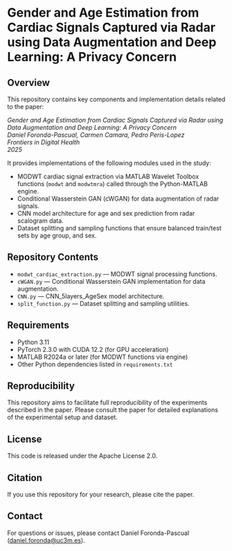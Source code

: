 # Gender and Age Estimation from Cardiac Signals Captured via Radar using Data Augmentation and Deep Learning: A Privacy Concern

## Overview

This repository contains key components and implementation details related to the paper:

*Gender and Age Estimation from Cardiac Signals Captured via Radar using Data Augmentation and Deep Learning: A Privacy Concern*  
*Daniel Foronda-Pascual, Carmen Camara, Pedro Peris-Lopez*  
*Frontiers in Digital Health*  
*2025*

It provides implementations of the following modules used in the study:

- MODWT cardiac signal extraction via MATLAB Wavelet Toolbox functions (`modwt` and `modwtmra`) called through the Python-MATLAB engine.
- Conditional Wasserstein GAN (cWGAN) for data augmentation of radar signals.
- CNN model architecture for age and sex prediction from radar scalogram data.
- Dataset splitting and sampling functions that ensure balanced train/test sets by age group, and sex.


## Repository Contents

- `modwt_cardiac_extraction.py` — MODWT signal processing functions.
- `cWGAN.py` — Conditional Wasserstein GAN implementation for data augmentation.
- `CNN.py` — CNN_5layers_AgeSex model architecture.
- `split_function.py` — Dataset splitting and sampling utilities.


## Requirements

- Python 3.11
- PyTorch 2.3.0 with CUDA 12.2 (for GPU acceleration)
- MATLAB R2024a or later (for MODWT functions via engine)
- Other Python dependencies listed in `requirements.txt`

## Reproducibility

This repository aims to facilitate full reproducibility of the experiments described in the paper. Please consult the paper for detailed explanations of the experimental setup and dataset.

## License

This code is released under the Apache License 2.0.

## Citation

If you use this repository for your research, please cite the paper.

## Contact
For questions or issues, please contact Daniel Foronda-Pascual (daniel.foronda@uc3m.es).
